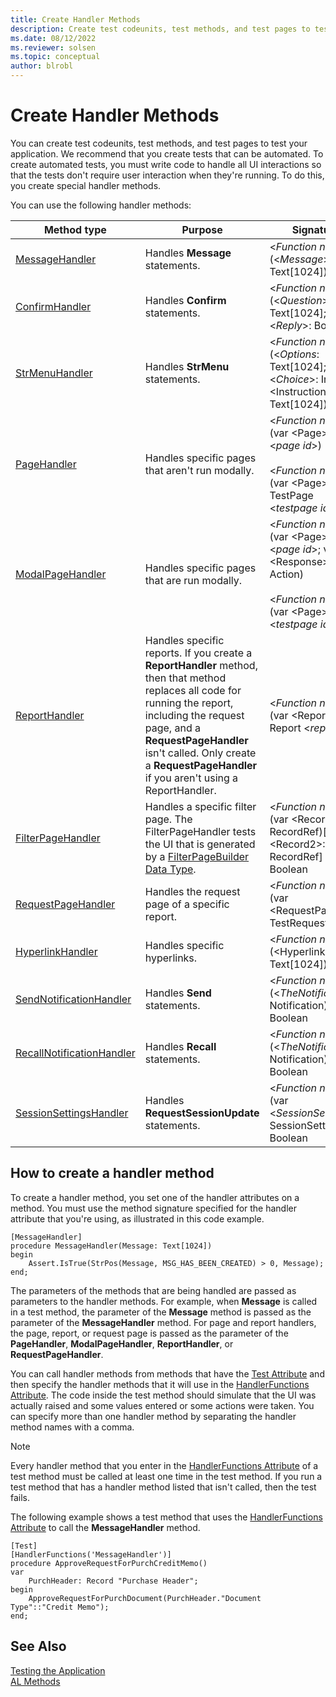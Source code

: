 ```yaml
---
title: Create Handler Methods
description: Create test codeunits, test methods, and test pages to test your application. To automate tests, create special handler methods for UI interactions. 
ms.date: 08/12/2022
ms.reviewer: solsen
ms.topic: conceptual
author: blrobl
---
```


# Create Handler Methods

You can create test codeunits, test methods, and test pages to test your application. We recommend that you create tests that can be automated. To create automated tests, you must write code to handle all UI interactions so that the tests don't require user interaction when they're running. To do this, you create special handler methods. 
  
You can use the following handler methods:

|Method type|Purpose|Signature|  
|-----------|-------|---------|
|[MessageHandler](attributes/devenv-messagehandler-attribute.md)|Handles **Message** statements.|\<*Function name*>\(\<*Message*>: Text\[1024\]\)<img width=210/>|  
|[ConfirmHandler](attributes/devenv-confirmhandler-attribute.md)| Handles **Confirm** statements.|\<*Function name*>\(\<*Question*>: Text\[1024\]; var \<*Reply*>: Boolean\)|
|[StrMenuHandler](attributes/devenv-StrMenuHandler-attribute.md)| Handles **StrMenu** statements.|\<*Function name*>\(\<*Options*: Text\[1024\]; var \<*Choice*>: Integer; \<Instruction>: Text\[1024\]\)|
|[PageHandler](attributes/devenv-PageHandler-attribute.md)| Handles specific pages that aren't run modally.|\<*Function name*>\(var \<Page>: Page \<*page id*>\)<br /><br /> \<*Function name*>\(var \<Page>: TestPage \<*testpage id*>\)|
|[ModalPageHandler](attributes/devenv-ModalPageHandler-attribute.md)|Handles specific pages that are run modally.|\<*Function name*>\(var \<Page>: Page \<*page id*>; var \<Response>: Action\)<br /><br /> \<*Function name*>\(var \<Page>: Page \<*testpage id*>\)|  
|[ReportHandler](attributes/devenv-ReportHandler-attribute.md)| Handles specific reports. If you create a **ReportHandler** method, then that method replaces all code for running the report, including the request page, and a **RequestPageHandler** isn't called. Only create a **RequestPageHandler** if you aren't using a ReportHandler.|\<*Function name*>\(var \<Report>: Report \<*report id*>\)|  
|[FilterPageHandler](attributes/devenv-FilterPageHandler-attribute.md) |Handles a specific filter page. The FilterPageHandler tests the UI that is generated by a [FilterPageBuilder Data Type](methods-auto/filterpagebuilder/filterpagebuilder-data-type.md).|\<*Function name*>\(var \<Record1>: RecordRef\)\[, var \<Record2>: RecordRef\] \[, ...\]): Boolean|
|[RequestPageHandler](attributes/devenv-RequestPageHandler-attribute.md)| Handles the request page of a specific report.|\<*Function name*>\(var \<RequestPage>: TestRequestPage\)|  
|[HyperlinkHandler](attributes/devenv-HyperlinkHandler-attribute.md)| Handles specific hyperlinks.|\<*Function name*>\(\<Hyperlink>: Text\[1024\]\)|  
|[SendNotificationHandler](attributes/devenv-SendNotificationHandler-attribute.md)| Handles **Send** statements.|\<*Function name*>\(\<*TheNotification*>: Notification\): Boolean|  
|[RecallNotificationHandler](attributes/devenv-RecallNotificationHandler-attribute.md)|Handles **Recall** statements.|\<*Function name*>\(\<*TheNotification*>: Notification\): Boolean|  
|[SessionSettingsHandler](attributes/devenv-SessionSettingsHandler-attribute.md)| Handles **RequestSessionUpdate** statements.|\<*Function name*>\(var \<*SessionSettings*>: SessionSettings\): Boolean|

## How to create a handler method  

To create a handler method, you set one of the handler attributes on a method. You must use the method signature specified for the handler attribute that you're using, as illustrated in this code example.

```AL
[MessageHandler]
procedure MessageHandler(Message: Text[1024])
begin
    Assert.IsTrue(StrPos(Message, MSG_HAS_BEEN_CREATED) > 0, Message);
end;
```

The parameters of the methods that are being handled are passed as parameters to the handler methods. For example, when **Message** is called in a test method, the parameter of the **Message** method is passed as the parameter of the **MessageHandler** method. For page and report handlers, the page, report, or request page is passed as the parameter of the **PageHandler**, **ModalPageHandler**, **ReportHandler**, or **RequestPageHandler**.

You can call handler methods from methods that have the [Test Attribute](/dynamics365/business-central/dev-itpro/developer/attributes/devenv-test-attribute) and then specify the handler methods that it will use in the [HandlerFunctions Attribute](/dynamics365/business-central/dev-itpro/developer/attributes/devenv-handlerfunctions-attribute). The code inside the test method should simulate that the UI was actually raised and some values entered or some actions were taken. You can specify more than one handler method by separating the handler method names with a comma. 

> [!NOTE]
> Every handler method that you enter in the [HandlerFunctions Attribute](/dynamics365/business-central/dev-itpro/developer/attributes/devenv-handlerfunctions-attribute) of a test method must be called at least one time in the test method. If you run a test method that has a handler method listed that isn't called, then the test fails.

The following example shows a test method that uses the [HandlerFunctions Attribute](/dynamics365/business-central/dev-itpro/developer/attributes/devenv-handlerfunctions-attribute) to call the **MessageHandler** method.

```AL
[Test]
[HandlerFunctions('MessageHandler')]
procedure ApproveRequestForPurchCreditMemo()
var
    PurchHeader: Record "Purchase Header";
begin
    ApproveRequestForPurchDocument(PurchHeader."Document Type"::"Credit Memo");
end;
```
 
## See Also  

[Testing the Application](devenv-testing-application.md)   
[AL Methods](methods-auto/library.md)